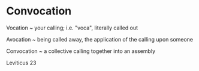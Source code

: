# Convocation


Vocation ~ your calling; i.e. "voca", literally called out

Avocation ~ being called away, the application of the calling upon someone

Convocation ~ a collective calling together into an assembly


Leviticus 23
